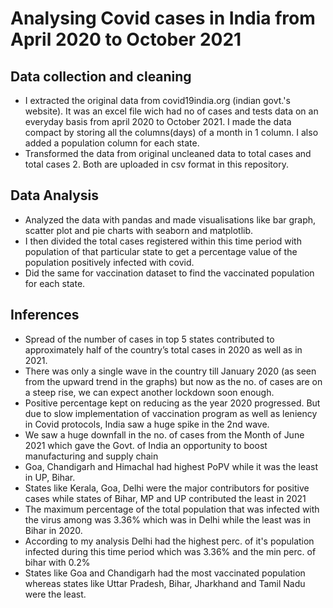 # Analysing Covid cases in India from April 2020 to October 2021

## Data collection and cleaning

* I extracted the original data from covid19india.org (indian govt.'s website). It was an excel file wich had no of cases and tests data on an everyday basis from
april 2020 to October 2021. I made the data compact by storing all the columns(days) of a month in 1 column. I also added a population column for each state.
* Transformed the data from original uncleaned data to total cases and total cases 2. Both are uploaded in csv format in this repository.


## Data Analysis

* Analyzed the data with pandas and made visualisations like bar graph, scatter plot and pie charts with seaborn and matplotlib.  
* I then divided the total cases registered within this time period with population of that particular state to get a percentage value of the population positively infected with covid.
* Did the same for vaccination dataset to find the vaccinated  population for each state.

## Inferences
*  Spread of the number of cases in top 5 states contributed to approximately half of the country’s total cases in 2020 as well as in 2021.
*  There was only a single wave in the country till January 2020 (as seen from the upward trend in the graphs) but now as the no. of cases are on a steep rise, we can expect another lockdown soon enough.
* Positive percentage kept on reducing as the year 2020 progressed. But due to slow implementation of vaccination program as well as leniency in Covid protocols, India saw a huge spike in the 2nd wave.
* We saw a huge downfall in the no. of cases from the Month of June 2021 which gave the Govt. of India an opportunity to boost manufacturing and supply chain
* Goa, Chandigarh and Himachal had highest PoPV while it was the least in UP, Bihar.
* States like Kerala, Goa, Delhi were the major contributors for positive cases while states of Bihar, MP and UP contributed the least in 2021
* The maximum percentage of the total population that was infected with the virus among was 3.36% which was in Delhi while the least was in Bihar in 2020.
* According to my analysis Delhi had the highest perc. of it's population infected during this time period which was 3.36% and the min perc. of bihar with 0.2%
* States like Goa and Chandigarh had the most vaccinated population whereas states like Uttar Pradesh, Bihar, Jharkhand and Tamil Nadu were the least.
